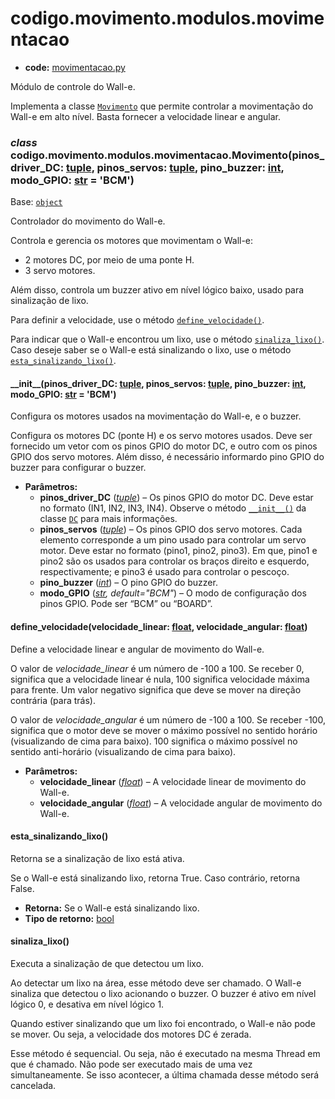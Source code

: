 <a id="codigo-movimento-modulos-movimentacao"></a>

# codigo.movimento.modulos.movimentacao

* **code:**
  [movimentacao.py](../../../../codigo/movimento/modulos/movimentacao.py)

<a id="module-codigo.movimento.modulos.movimentacao"></a>

Módulo de controle do Wall-e.

Implementa a classe [`Movimento`](#codigo.movimento.modulos.movimentacao.Movimento) que permite controlar a movimentação do Wall-e em alto nível.
Basta fornecer a velocidade linear e angular.

<a id="codigo.movimento.modulos.movimentacao.Movimento"></a>

### *class* codigo.movimento.modulos.movimentacao.Movimento(pinos_driver_DC: [tuple](https://docs.python.org/3/library/stdtypes.html#tuple), pinos_servos: [tuple](https://docs.python.org/3/library/stdtypes.html#tuple), pino_buzzer: [int](https://docs.python.org/3/library/functions.html#int), modo_GPIO: [str](https://docs.python.org/3/library/stdtypes.html#str) = 'BCM')

Base: [`object`](https://docs.python.org/3/library/functions.html#object)

Controlador do movimento do Wall-e.

Controla e gerencia os motores que movimentam o Wall-e:

* 2 motores DC, por meio de uma ponte H.
* 3 servo motores.

Além disso, controla um buzzer ativo em nível lógico baixo, usado para sinalização de lixo.

Para definir a velocidade, use o método [`define_velocidade()`](#codigo.movimento.modulos.movimentacao.Movimento.define_velocidade).

Para indicar que o Wall-e encontrou um lixo, use o método [`sinaliza_lixo()`](#codigo.movimento.modulos.movimentacao.Movimento.sinaliza_lixo). Caso deseje saber
se o Wall-e está sinalizando o lixo, use o método [`esta_sinalizando_lixo()`](#codigo.movimento.modulos.movimentacao.Movimento.esta_sinalizando_lixo).

<a id="codigo.movimento.modulos.movimentacao.Movimento.__init__"></a>

#### \_\_init_\_(pinos_driver_DC: [tuple](https://docs.python.org/3/library/stdtypes.html#tuple), pinos_servos: [tuple](https://docs.python.org/3/library/stdtypes.html#tuple), pino_buzzer: [int](https://docs.python.org/3/library/functions.html#int), modo_GPIO: [str](https://docs.python.org/3/library/stdtypes.html#str) = 'BCM')

Configura os motores usados na movimentação do Wall-e, e o buzzer.

Configura os motores DC (ponte H) e os servo motores usados. Deve ser fornecido um vetor com os
pinos GPIO do motor DC, e outro com os pinos GPIO dos servo motores. Além disso, é necessário
informardo pino GPIO do buzzer para configurar o buzzer.

* **Parâmetros:**
  * **pinos_driver_DC** ([*tuple*](https://docs.python.org/3/library/stdtypes.html#tuple)) – Os pinos GPIO do motor DC. Deve estar no formato (IN1, IN2, IN3, IN4). Observe o método
    [`__init__()`](codigo.movimento.modulos.motores.md#codigo.movimento.modulos.motores.DC.__init__) da classe [`DC`](codigo.movimento.modulos.motores.md#codigo.movimento.modulos.motores.DC)
    para mais informações.
  * **pinos_servos** ([*tuple*](https://docs.python.org/3/library/stdtypes.html#tuple)) – Os pinos GPIO dos servo motores. Cada elemento corresponde a um pino usado para controlar um
    servo motor. Deve estar no formato (pino1, pino2, pino3). Em que, pino1 e pino2 são os usados
    para controlar os braços direito e esquerdo, respectivamente; e pino3 é usado para controlar o pescoço.
  * **pino_buzzer** ([*int*](https://docs.python.org/3/library/functions.html#int)) – O pino GPIO do buzzer.
  * **modo_GPIO** ([*str*](https://docs.python.org/3/library/stdtypes.html#str)*,* *default="BCM"*) – O modo de configuração dos pinos GPIO. Pode ser “BCM” ou “BOARD”.

<a id="codigo.movimento.modulos.movimentacao.Movimento.define_velocidade"></a>

#### define_velocidade(velocidade_linear: [float](https://docs.python.org/3/library/functions.html#float), velocidade_angular: [float](https://docs.python.org/3/library/functions.html#float))

Define a velocidade linear e angular de movimento do Wall-e.

O valor de *velocidade_linear* é um número de -100 a 100. Se receber 0, significa que a velocidade
linear é nula, 100 significa velocidade máxima para frente. Um valor negativo significa que deve se
mover na direção contrária (para trás).

O valor de *velocidade_angular* é um número de -100 a 100. Se receber -100, significa que o motor deve
se mover o máximo possível no sentido horário (visualizando de cima para baixo). 100 significa o máximo
possível no sentido anti-horário (visualizando de cima para baixo).

* **Parâmetros:**
  * **velocidade_linear** ([*float*](https://docs.python.org/3/library/functions.html#float)) – A velocidade linear de movimento do Wall-e.
  * **velocidade_angular** ([*float*](https://docs.python.org/3/library/functions.html#float)) – A velocidade angular de movimento do Wall-e.

<a id="codigo.movimento.modulos.movimentacao.Movimento.esta_sinalizando_lixo"></a>

#### esta_sinalizando_lixo()

Retorna se a sinalização de lixo está ativa.

Se o Wall-e está sinalizando lixo, retorna True. Caso contrário, retorna False.

* **Retorna:**
  Se o Wall-e está sinalizando lixo.
* **Tipo de retorno:**
  [bool](https://docs.python.org/3/library/functions.html#bool)

<a id="codigo.movimento.modulos.movimentacao.Movimento.sinaliza_lixo"></a>

#### sinaliza_lixo()

Executa a sinalização de que detectou um lixo.

Ao detectar um lixo na área, esse método deve ser chamado. O Wall-e sinaliza que detectou o
lixo acionando o buzzer. O buzzer é ativo em nível lógico 0, e desativa em nível lógico 1.

Quando estiver sinalizando que um lixo foi encontrado, o Wall-e não pode se mover. Ou seja, a
velocidade dos motores DC é zerada.

Esse método é sequencial. Ou seja, não é executado na mesma Thread em que é chamado. Não pode ser
executado mais de uma vez simultaneamente. Se isso acontecer, a última chamada desse método será cancelada.
